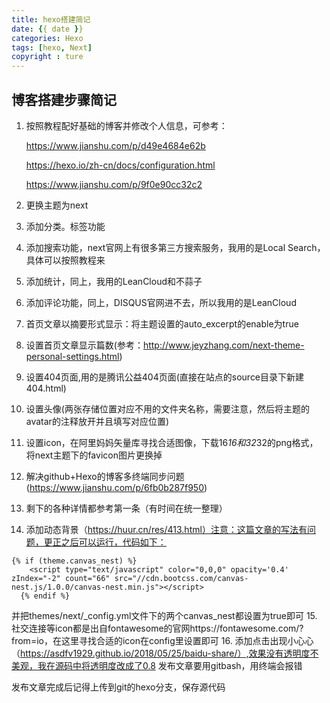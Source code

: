 ```yaml
---
title: hexo搭建简记
date: {{ date }}
categories: Hexo
tags: [hexo, Next]
copyright : ture
---
```


## 博客搭建步骤简记

1. 按照教程配好基础的博客并修改个人信息，可参考：

    https://www.jianshu.com/p/d49e4684e62b

    https://hexo.io/zh-cn/docs/configuration.html

    https://www.jianshu.com/p/9f0e90cc32c2
2. 更换主题为next
3. 添加分类。标签功能
4. 添加搜索功能，next官网上有很多第三方搜索服务，我用的是Local Search，具体可以按照教程来
5. 添加统计，同上，我用的LeanCloud和不蒜子
6. 添加评论功能，同上，DISQUS官网进不去，所以我用的是LeanCloud
7. 首页文章以摘要形式显示：将主题设置的auto_excerpt的enable为true
8. 设置首页文章显示篇数(参考：http://www.jeyzhang.com/next-theme-personal-settings.html)
9. 设置404页面,用的是腾讯公益404页面(直接在站点的source目录下新建404.html)
10. 设置头像(两张存储位置对应不用的文件夹名称，需要注意，然后将主题的avatar的注释放开并且填写对应位置)
11. 设置icon，在阿里妈妈矢量库寻找合适图像，下载16*16和32*32的png格式，将next主题下的favicon图片更换掉
12. 解决github+Hexo的博客多终端同步问题(https://www.jianshu.com/p/6fb0b287f950)
13. 剩下的各种详情都参考第一条（有时间在统一整理）
14. 添加动态背景（https://huur.cn/res/413.html）注意：这篇文章的写法有问题，更正之后可以运行，代码如下：
```
{% if (theme.canvas_nest) %}
    <script type="text/javascript" color="0,0,0" opacity='0.4' zIndex="-2" count="66" src="//cdn.bootcss.com/canvas-nest.js/1.0.0/canvas-nest.min.js"></script>
  {% endif %}
```
并把themes/next/_config.yml文件下的两个canvas_nest都设置为true即可
15. 社交连接等icon都是出自fontawesome的官网https://fontawesome.com/?from=io，在这里寻找合适的icon在config里设置即可
16. 添加点击出现小心心（https://asdfv1929.github.io/2018/05/25/baidu-share/）,效果没有透明度不美观，我在源码中将透明度改成了0.8
发布文章要用gitbash，用终端会报错

发布文章完成后记得上传到git的hexo分支，保存源代码